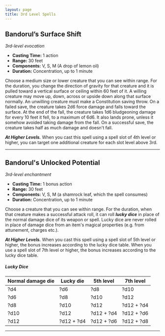 ```yaml
---
layout: page
title: 3rd Level Spells
---
```


## **Bandorul’s Surface Shift**

*3rd-level evocation*

- **Casting Time:** 1 action
- **Range:** 30 feet
- **Components:** V, S, M (A drop of lemon oil)
- **Duration:** Concentration, up to 1 minute

Choose a medium size or lower creature that you can see within range. For the duration, you change the direction of gravity for that creature and it is pulled toward a vertical surface or ceiling within 60 feet of it. A willing creature may move up, down, across or upside down along that surface normally. An unwilling creature must make a Constitution saving throw. On a failed save, the creature takes 2d6 force damage and falls toward the surface. At the end of the fall, the creature takes 1d6 bludgeoning damage for every 10 feet it fell, to a maximum of 6d6. It also lands prone, unless it somehow avoided taking damage from the fall. On a successful save, the creature takes half as much damage and doesn't fall.

***At Higher Levels.*** When you cast this spell using a spell slot of 4th level or higher, you can target one additional creature for each slot level above 3rd.

---

## **Bandorul's Unlocked Potential**

*3rd-level enchantment*

- **Casting Time:** 1 bonus action
- **Range:** 30 feet
- **Components:** V, S, M (a shamrock leaf, which the spell consumes)
- **Duration:** Concentration, up to 1 minute

Choose a creature that you can see within range. For the duration, when that creature makes a successful attack roll, it can roll ***lucky dice*** in place of the normal damage dice of its weapon or spell. Lucky dice are never rolled in place of damage dice from an item's magical properties (e.g. from attunement, charges etc.).

***At Higher Levels.*** When you cast this spell using a spell slot of 5th level or higher, the bonus increases according to the lucky dice table. When you use a spell slot of 7th level or higher, the bonus increases according to the lucky dice table.

##### **Lucky Dice**

| Normal damage die | Lucky die  | 5th level  | 7th level  |
|-------------------|------------|------------|------------|
| ?d4               | ?d6        | ?d8        | ?d10       |
| ?d6               | ?d8        | ?d10       | ?d12       |
| ?d8               | ?d10       | ?d12       | ?d12 + ?d4 |
| ?d10              | ?d12       | ?d12 + ?d4 | ?d12 + ?d6 |
| ?d12              | ?d12 + ?d4 | ?d12 + ?d6 | ?d12 + ?d8 |

---
